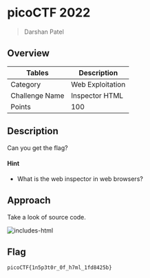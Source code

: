 # picoCTF 2022

> Darshan Patel

## Overview

| Tables | Description |
| ------ | ----------- |
| Category | Web Exploitation |
| Challenge Name | Inspector HTML |
| Points | 100 |

## Description

Can you get the flag?

#### Hint

- What is the web inspector in web browsers?

## Approach

Take a look of source code.

![includes-html](https://user-images.githubusercontent.com/87711310/205477847-ceff148b-38e1-4145-965f-97bdc0fed9d7.png)

## Flag

```
picoCTF{1n5p3t0r_0f_h7ml_1fd8425b}
```
